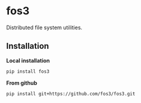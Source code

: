 # fos3
Distributed file system utilities.

## Installation

**Local installation**

```bash
pip install fos3
```

**From github**

```bash
pip install git+https://github.com/fos3/fos3.git
```

